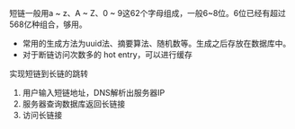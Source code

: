 短链一般用a ~ z、A ~ Z、0 ~ 9这62个字母组成，一般6~8位。6位已经有超过568亿种组合，够用。
- 常用的生成方法为uuid法、摘要算法、随机数等。生成之后存放在数据库中。
- 对于断链访问次数多的 hot entry，可以进行缓存

实现短链到长链的跳转
1. 用户输入短链地址，DNS解析出服务器IP
2. 服务器查询数据库返回长链接
3. 访问长链接
